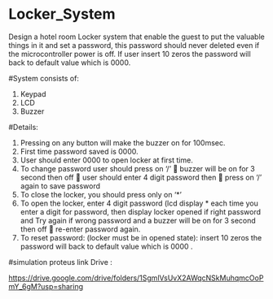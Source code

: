 # Locker_System

 Design a hotel room Locker system that enable the guest to put the valuable things in it 
and set a password, this password should never deleted even if the microcontroller 
power is off.
If user insert 10 zeros the password will back to default value which is 0000.

#System consists of:

1. Keypad
2. LCD
3. Buzzer
 
#Details:

1. Pressing on any button will make the buzzer on for 100msec.
2. First time password saved is 0000.
3. User should enter 0000 to open locker at first time.
4. To change password user should press on ‘/’  buzzer will be on for 3 second 
then off  user should enter 4 digit password then  press on ‘/’ again to save 
password
5. To close the locker, you should press only on ‘*’
6. To open the locker, enter 4 digit password (lcd display * each time you enter a 
digit for password, then display locker opened if right password and Try again if 
wrong password and a buzzer will be on for 3 second then off  re-enter 
password again.
7. To reset password: (locker must be in opened state): insert 10 zeros the 
password will back to default value which is 0000 .

#simulation proteus link Drive :

https://drive.google.com/drive/folders/1SgmlVsUvX2AWqcNSkMuhqmcOoPmY_6gM?usp=sharing 
